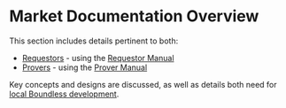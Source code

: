 # Market Documentation Overview

This section includes details pertinent to both:

- [Requestors][term-requestor] - using the [Requestor Manual][page-requestor-manual]
- [Provers][term-prover] - using the [Prover Manual][page-prover-manual]

Key concepts and designs are discussed, as well as details both need for [local Boundless development][page-local-development].

[page-prover-manual]: ../prover-manual/README.md
[page-requestor-manual]: ../requestor-manual/README.md
[page-local-development]: ./local-development.md
[term-requestor]: ../glossary.md#requestor
[term-prover]: ../glossary.md#prover
